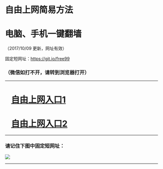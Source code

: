 ﻿# 自由上网简易方法

# 电脑、手机一键翻墙

（2017/10/09 更新，网址有效）

固定短网址：https://git.io/free99

### （微信如打不开，请转到浏览器打开）


***





# &nbsp;&nbsp; <a href="http://ft188103759.fwq-tz-1001.info/fwqtz01.html?t=100900115599 " target="_blank">自由上网入口1</a>
# &nbsp;&nbsp; <a href="http://ft2864521323.fwq-tz-1002.info/fwqtz02.html?t=10090012905 " target="_blank">自由上网入口2</a>
***

### 请记住下图中固定短网址：

<img src="https://s3-us-west-2.amazonaws.com/fwq-1001/yjfq-20170905okok.png" /> 


***

